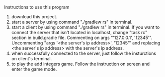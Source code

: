 Instructions to use this program

1. download this project.
2. start a server by using command "./gradlew rs" in terminal.
3. start a client by using command "./gradlew rs" in terminal. If you want to connect the server that isn't located in localhost, change "task rc" section in build.gradle file. Commenting on args "'127.0.0.1', '12345'". Uncommenting 
"args '<the server's ip address>', '12345'" and replacing <the server's ip address> with the server's ip address.
4. when successfully connected to the server, just follow the insturctions on client's terminal.
5. to play the add integers game. Follow the instruction on screen and enter the game mode.